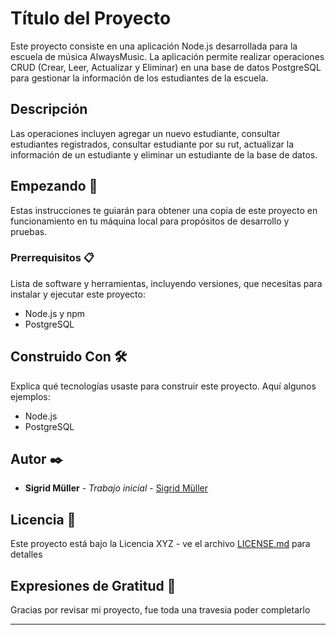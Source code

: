 # Título del Proyecto

Este proyecto consiste en una aplicación Node.js desarrollada para la escuela de música AlwaysMusic. La aplicación permite realizar operaciones CRUD (Crear, Leer, Actualizar y Eliminar) en una base de datos PostgreSQL para gestionar la información de los estudiantes de la escuela. 

## Descripción

Las operaciones incluyen agregar un nuevo estudiante, consultar estudiantes registrados, consultar estudiante por su rut, actualizar la información de un estudiante y eliminar un estudiante de la base de datos.


## Empezando 🚀

Estas instrucciones te guiarán para obtener una copia de este proyecto en funcionamiento en tu máquina local para propósitos de desarrollo y pruebas.

### Prerrequisitos 📋

Lista de software y herramientas, incluyendo versiones, que necesitas para instalar y ejecutar este proyecto:

- Node.js y npm
- PostgreSQL

## Construido Con 🛠️

Explica qué tecnologías usaste para construir este proyecto. Aquí algunos ejemplos:

- Node.js
- PostgreSQL

## Autor ✒️

- **Sigrid Müller** - _Trabajo inicial_ - [Sigrid Müller](https://github.com/SigridMV)

## Licencia 📄

Este proyecto está bajo la Licencia XYZ - ve el archivo [LICENSE.md](LICENSE.md) para detalles

## Expresiones de Gratitud 🎁

Gracias por revisar mi proyecto, fue toda una travesia poder completarlo

---
